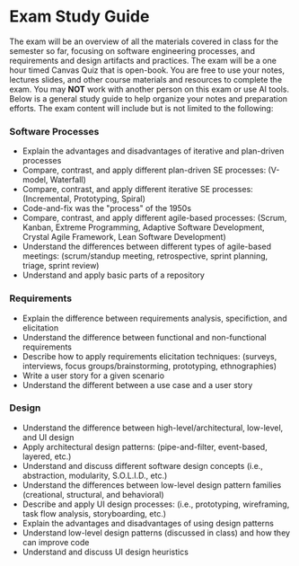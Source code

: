 # Exam Study Guide
The exam will be an overview of all the materials covered in class for the semester so far, focusing on software engineering processes, and requirements and design artifacts and practices. The exam will be a one hour timed Canvas Quiz that is open-book. You are free to use your notes, lectures slides, and other course materials and resources to complete the exam. You may **NOT** work with another person on this exam or use AI tools. Below is a general study guide to help organize your notes and preparation efforts. The exam content will include but is not limited to the following:

### Software Processes
* Explain the advantages and disadvantages of iterative and plan-driven processes
* Compare, contrast, and apply different plan-driven SE processes: (V-model, Waterfall)
* Compare, contrast, and apply different iterative SE processes: (Incremental, Prototyping, Spiral)
* Code-and-fix was the "process" of the 1950s
* Compare, contrast, and apply different agile-based processes: (Scrum, Kanban, Extreme Programming, Adaptive Software Development, Crystal Agile Framework, Lean Software Development)
* Understand the differences between different types of agile-based meetings: (scrum/standup meeting, retrospective, sprint planning, triage, sprint review)
* Understand and apply basic parts of a repository

### Requirements
* Explain the difference between requirements analysis, specifiction, and elicitation
* Understand the difference between functional and non-functional requirements
* Describe how to apply requirements elicitation techniques: (surveys, interviews, focus groups/brainstorming, prototyping, ethnographies)
* Write a user story for a given scenario
* Understand the different between a use case and a user story

### Design
* Understand the difference between high-level/architectural, low-level, and UI design
* Apply architectural design patterns: (pipe-and-filter, event-based, layered, etc.)
* Understand and discuss different software design concepts (i.e., abstraction, modularity, S.O.L.I.D., etc.)
* Understand the differences between low-level design pattern families (creational, structural, and behavioral)
* Describe and apply UI design processes: (i.e., prototyping, wireframing, task flow analysis, storyboarding, etc.)
* Explain the advantages and disadvantages of using design patterns
* Understand low-level design patterns (discussed in class) and how they can improve code
* Understand and discuss UI design heuristics
